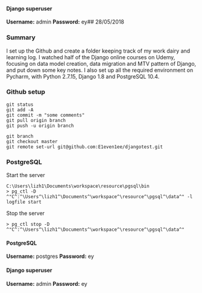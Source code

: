 ﻿#### Django superuser
**Username:**
admin
**Password:**
ey## 28/05/2018
### Summary
I set up the Github and create a folder keeping track of my work dairy and learning log. I watched half of the Django online courses on Udemy, focusing on data model creation, data migration and MTV pattern of Django, and put down some key notes. I also set up all the required environment on Pycharm, with Python 2.7.15, Django 1.8 and PostgreSQL 10.4.
### Github setup
```
git status
git add -A
git commit -m "some comments"
git pull origin branch
git push -u origin branch

git branch
git checkout master
git remote set-url git@github.com:E1even1ee/djangotest.git
```
### PostgreSQL
Start the server
```
C:\Users\lizh1\Documents\workspace\resource\pgsql\bin
> pg_ctl -D ^"C^:^\Users^\lizh1^\Documents^\workspace^\resource^\pgsql^\data^" -l logfile start
```
Stop the server
```
> pg_ctl stop -D ^"C^:^\Users^\lizh1^\Documents^\workspace^\resource^\pgsql^\data^"
```
#### PostgreSQL
**Username:**
postgres
**Password:**
ey
#### Django superuser
**Username:**
admin
**Password:**
ey